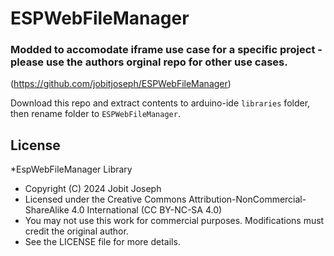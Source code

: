 # ESPWebFileManager

### Modded to accomodate iframe use case for a specific project - please use the authors orginal repo for other use cases.  
(https://github.com/jobitjoseph/ESPWebFileManager)  



Download this repo and extract contents to arduino-ide `libraries` folder, then rename folder to `ESPWebFileManager`.
  
  
  

## License

 *EspWebFileManager Library
 * Copyright (C) 2024 Jobit Joseph
 * Licensed under the Creative Commons Attribution-NonCommercial-ShareAlike 4.0 International (CC BY-NC-SA 4.0)
 * You may not use this work for commercial purposes. Modifications must credit the original author.
 * See the LICENSE file for more details.
